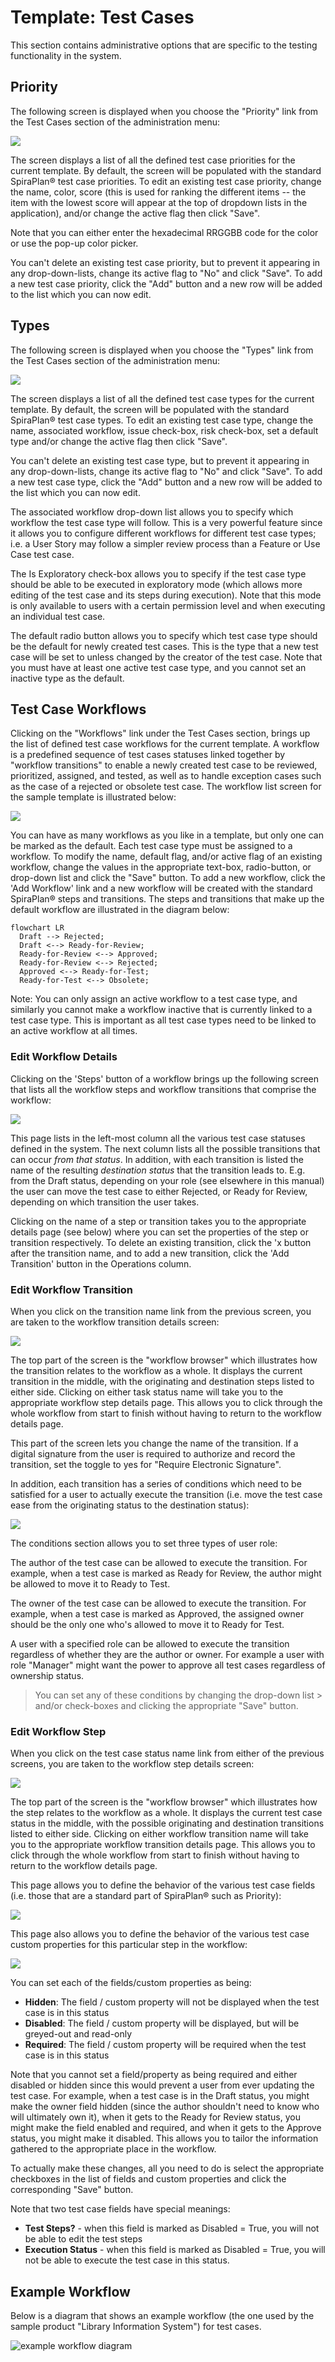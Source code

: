 # Template: Test Cases

This section contains administrative options that are specific to the testing functionality in the system.


## Priority

The following screen is displayed when you choose the "Priority" link from the Test Cases section of the administration menu:

![](img/Template_Test_Cases_136.png)

The screen displays a list of all the defined test case priorities for the current template. By default, the screen will be populated with the standard SpiraPlan® test case priorities. To edit an existing test case priority, change the name, color, score (this is used for ranking the different items -- the item with the lowest score will appear at the top of dropdown lists in the application), and/or change the active flag then click "Save".

Note that you can either enter the hexadecimal RRGGBB code for the color or use the pop-up color picker.

You can't delete an existing test case priority, but to prevent it appearing in any drop-down-lists, change its active flag to "No" and click "Save". To add a new test case priority, click the "Add" button and a new row will be added to the list which you can now edit.


## Types

The following screen is displayed when you choose the "Types" link from the Test Cases section of the administration menu:

![](img/Template_Test_Cases_137.png)

The screen displays a list of all the defined test case types for the current template. By default, the screen will be populated with the standard SpiraPlan® test case types. To edit an existing test case type, change the name, associated workflow, issue check-box, risk check-box, set a default type and/or change the active flag then click "Save".

You can't delete an existing test case type, but to prevent it appearing in any drop-down-lists, change its active flag to "No" and click "Save". To add a new test case type, click the "Add" button and a new row will be added to the list which you can now edit.

The associated workflow drop-down list allows you to specify which workflow the test case type will follow. This is a very powerful feature since it allows you to configure different workflows for different test case types; i.e. a User Story may follow a simpler review process than a Feature or Use Case test case.

The Is Exploratory check-box allows you to specify if the test case type should be able to be executed in exploratory mode (which allows more editing of the test case and its steps during execution). Note that this mode is only available to users with a certain permission level and when executing an individual test case.

The default radio button allows you to specify which test case type should be the default for newly created test cases. This is the type that a new test case will be set to unless changed by the creator of the test case. Note that you must have at least one active test case type, and you cannot set an inactive type as the default.


## Test Case Workflows

Clicking on the "Workflows" link under the Test Cases section, brings up the list of defined test case workflows for the current template. A workflow is a predefined sequence of test cases statuses linked together by "workflow transitions" to enable a newly created test case to be reviewed, prioritized, assigned, and tested, as well as to handle exception cases such as the case of a rejected or obsolete test case. The workflow list screen for the sample template is illustrated below:

![](img/Template_Test_Cases_138.png)

You can have as many workflows as you like in a template, but only one can be marked as the default. Each test case type must be assigned to a workflow. To modify the name, default flag, and/or active flag of an existing workflow, change the values in the appropriate text-box, radio-button, or drop-down list and click the "Save" button. To add a new workflow, click the 'Add Workflow' link and a new workflow will be created with the standard SpiraPlan® steps and transitions. The steps and transitions that make up the default workflow are illustrated in the diagram below:

``` mermaid
flowchart LR
  Draft --> Rejected;
  Draft <--> Ready-for-Review;
  Ready-for-Review <--> Approved;
  Ready-for-Review <--> Rejected;
  Approved <--> Ready-for-Test;
  Ready-for-Test <--> Obsolete;
```

Note: You can only assign an active workflow to a test case type, and similarly you cannot make a workflow inactive that is currently linked to a test case type. This is important as all test case types need to be linked to an active workflow at all times.


### Edit Workflow Details

Clicking on the 'Steps' button of a workflow brings up the following screen that lists all the workflow steps and workflow transitions that comprise the workflow:

![](img/Template_Test_Cases_139.png)

This page lists in the left-most column all the various test case statuses defined in the system. The next column lists all the possible transitions that can occur *from that status*. In addition, with each transition is listed the name of the resulting *destination status* that the transition leads to. E.g. from the Draft status, depending on your role (see elsewhere in this manual) the user can move the test case to either Rejected, or Ready for Review, depending on which transition the user takes.

Clicking on the name of a step or transition takes you to the appropriate details page (see below) where you can set the properties of the step or transition respectively. To delete an existing transition, click the 'x button after the transition name, and to add a new transition, click the 'Add Transition' button in the Operations column.


### Edit Workflow Transition

When you click on the transition name link from the previous screen, you are taken to the workflow transition details screen:

![](img/Template_Test_Cases_140.png)

The top part of the screen is the "workflow browser" which illustrates how the transition relates to the workflow as a whole. It displays the current transition in the middle, with the originating and destination steps listed to either side. Clicking on either task status name will take you to the appropriate workflow step details page. This allows you to click through the whole workflow from start to finish without having to return to the workflow details page.

This part of the screen lets you change the name of the transition. If a digital signature from the user is required to authorize and record the transition, set the toggle to yes for "Require Electronic Signature".

In addition, each transition has a series of conditions which need to be satisfied for a user to actually execute the transition (i.e. move the test case ease from the originating status to the destination status):

![](img/Template_Test_Cases_124.png)

The conditions section allows you to set three types of user role:

The author of the test case can be allowed to execute the transition. For example, when a test case is marked as Ready for Review, the author might be allowed to move it to Ready to Test.

The owner of the test case can be allowed to execute the transition. For example, when a test case is marked as Approved, the assigned owner should be the only one who's allowed to move it to Ready for Test.

A user with a specified role can be allowed to execute the transition regardless of whether they are the author or owner. For example a user with role "Manager" might want the power to approve all test cases regardless of ownership status.

> You can set any of these conditions by changing the drop-down list > and/or check-boxes and clicking the appropriate "Save" button.


### Edit Workflow Step

When you click on the test case status name link from either of the previous screens, you are taken to the workflow step details screen:

![](img/Template_Test_Cases_141.png)

The top part of the screen is the "workflow browser" which illustrates how the step relates to the workflow as a whole. It displays the current test case status in the middle, with the possible originating and destination transitions listed to either side. Clicking on either workflow transition name will take you to the appropriate workflow transition details page. This allows you to click through the whole workflow from start to finish without having to return to the workflow details page.

This page allows you to define the behavior of the various test case fields (i.e. those that are a standard part of SpiraPlan® such as Priority):

![](img/Template_Test_Cases_142.png)

This page also allows you to define the behavior of the various test case custom properties for this particular step in the workflow:

![](img/Template_Test_Cases_143.png)

You can set each of the fields/custom properties as being:

- **Hidden**: The field / custom property will not be displayed when the test case is in this status
- **Disabled**: The field / custom property will be displayed, but will be greyed-out and read-only
- **Required**: The field / custom property will be required when the test case is in this status

Note that you cannot set a field/property as being required and either disabled or hidden since this would prevent a user from ever updating the test case. For example, when a test case is in the Draft status, you might make the owner field hidden (since the author shouldn't need to know who will ultimately own it), when it gets to the Ready for Review status, you might make the field enabled and required, and when it gets to the Approve status, you might make it disabled. This allows you to tailor the information gathered to the appropriate place in the workflow.

To actually make these changes, all you need to do is select the appropriate checkboxes in the list of fields and custom properties and click the corresponding "Save" button.

Note that two test case fields have special meanings:

-   **Test Steps?** - when this field is marked as Disabled = True, you will not be able to edit the test steps
-   **Execution Status** - when this field is marked as Disabled = True, you will not be able to execute the test case in this status.


## Example Workflow
Below is a diagram that shows an example workflow (the one used by the sample product "Library Information System") for test cases.

![example workflow diagram](img/Template_Test_Cases_WorkflowDiagram.png)